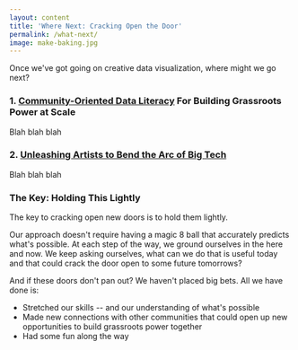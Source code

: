 ```yaml
---
layout: content
title: 'Where Next: Cracking Open the Door'
permalink: /what-next/
image: make-baking.jpg
---
```


Once we've got going on creative data visualization, where might we go next?

### 1. [Community-Oriented Data Literacy](/pages/what-next/data-literacy.html) For Building Grassroots Power at Scale

Blah blah blah 

### 2. [Unleashing Artists to Bend the Arc of Big Tech](/pages/what-next/artist-coders.html)

Blah blah blah 

### The Key: Holding This Lightly

The key to cracking open new doors is to hold them lightly.  

Our approach doesn't require having a magic 8 ball that accurately predicts what's possible.  At each step of the way, we ground ourselves in the here and now.  We keep asking ourselves, what can we do that is useful today and that could crack the door open to some future tomorrows?

And if these doors don't pan out? We haven't placed big bets.  All we have done is:
- Stretched our skills  -- and our understanding of what's possible
- Made new connections with other communities that could open up new opportunities to build grassroots power together
- Had some fun along the way
